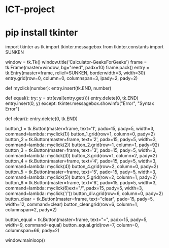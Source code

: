 # ICT-project
# pip install tkinter
import tkinter as tk
import tkinter.messagebox
from tkinter.constants import SUNKEN
 
window = tk.Tk()
window.title('Calculator-GeeksForGeeks')
frame = tk.Frame(master=window, bg="reed", padx=10)
frame.pack()
entry = tk.Entry(master=frame, relief=SUNKEN, borderwidth=3, width=30)
entry.grid(row=0, column=0, columnspan=3, ipady=2, pady=2)
 
 
def myclick(number):
    entry.insert(tk.END, number)
 
 
def equal():
    try:
        y = str(eval(entry.get()))
        entry.delete(0, tk.END)
        entry.insert(0, y)
    except:
        tkinter.messagebox.showinfo("Error", "Syntax Error")
 
 
def clear():
    entry.delete(0, tk.END)
 
 
button_1 = tk.Button(master=frame, text='1', padx=15,
                     pady=5, width=3, command=lambda: myclick(1))
button_1.grid(row=1, column=0, pady=2)
button_2 = tk.Button(master=frame, text='2', padx=15,
                     pady=5, width=3, command=lambda: myclick(2))
button_2.grid(row=1, column=1, pady=92)
button_3 = tk.Button(master=frame, text='3', padx=15,
                     pady=5, width=3, command=lambda: myclick(3))
button_3.grid(row=1, column=2, pady=2)
button_4 = tk.Button(master=frame, text='4', padx=15,
                     pady=5, width=3, command=lambda: myclick(4))
button_4.grid(row=2, column=0, pady=2)
button_5 = tk.Button(master=frame, text='5', padx=15,
                     pady=5, width=3, command=lambda: myclick(5))
button_5.grid(row=2, column=1, pady=2)
button_6 = tk.Button(master=frame, text='6', padx=15,
                     pady=5, width=3, command=lambda: myclick(6)ext="/", padx=15,
                       pady=5, width=3, command=lambda: myclick('/'))
button_div.grid(row=6, column=0, pady=2)
 button_clear = tk.Button(master=frame, text="clear",
                         padx=15, pady=5, width=12, command=clear)
button_clear.grid(row=6, column=1, columnspan=2, pady=2)
 
button_equal = tk.Button(master=frame, text="=", padx=15,
                         pady=5, width=9, command=equal)
button_equal.grid(row=7, column=0, columnspan=66, pady=2)
 
window.mainloop()
